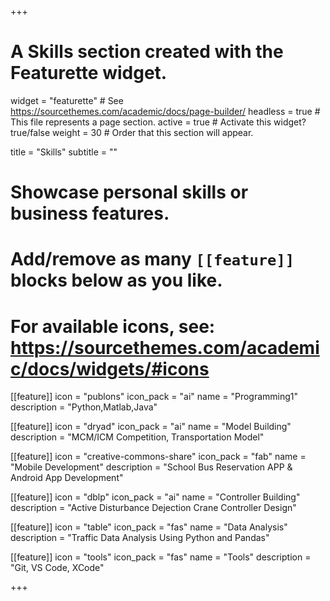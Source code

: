 +++
# A Skills section created with the Featurette widget.
widget = "featurette"  # See https://sourcethemes.com/academic/docs/page-builder/
headless = true  # This file represents a page section.
active = true  # Activate this widget? true/false
weight = 30  # Order that this section will appear.

title = "Skills"
subtitle = ""

# Showcase personal skills or business features.
# 
# Add/remove as many `[[feature]]` blocks below as you like.
# 
# For available icons, see: https://sourcethemes.com/academic/docs/widgets/#icons

[[feature]]
  icon = "publons"
  icon_pack = "ai"
  name = "Programming1"
  description = "Python,Matlab,Java"
  
[[feature]]
  icon = "dryad"
  icon_pack = "ai"
  name = "Model Building"
  description = "MCM/ICM Competition, Transportation Model"  
  
[[feature]]
  icon = "creative-commons-share"
  icon_pack = "fab"
  name = "Mobile Development"
  description = "School Bus Reservation APP & Android App Development"
  
[[feature]]
  icon = "dblp"
  icon_pack = "ai"
  name = "Controller Building"
  description = "Active Disturbance Dejection Crane Controller Design"
  
[[feature]]
  icon = "table"
  icon_pack = "fas"
  name = "Data Analysis"
  description = "Traffic Data Analysis Using Python and Pandas"
  
[[feature]]
  icon = "tools"
  icon_pack = "fas"
  name = "Tools"
  description = "Git, VS Code, XCode"

+++

